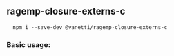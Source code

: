 ## ragemp-closure-externs-c

```text
  npm i --save-dev @vanetti/ragemp-closure-externs-c
```

### Basic usage:
